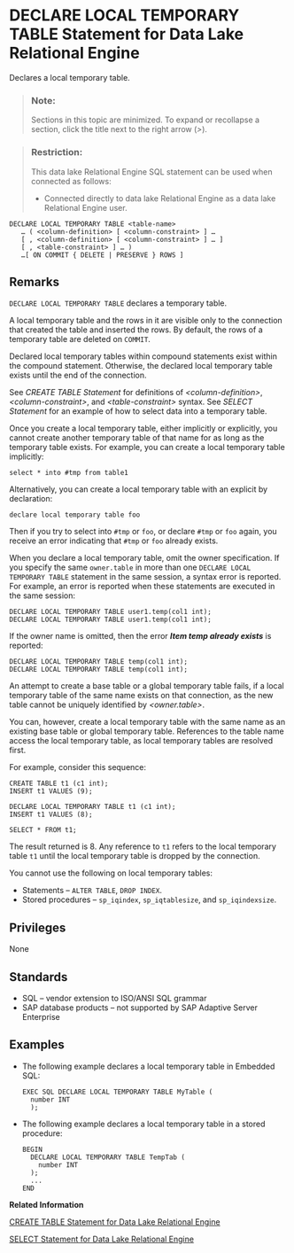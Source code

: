 <!-- loioa61b247c84f2101584efe462c353b5a0 -->

# DECLARE LOCAL TEMPORARY TABLE Statement for Data Lake Relational Engine

Declares a local temporary table.



> ### Note:  
> Sections in this topic are minimized. To expand or recollapse a section, click the title next to the right arrow \(*\>*\).



> ### Restriction:  
> This data lake Relational Engine SQL statement can be used when connected as follows:
> 
> -   Connected directly to data lake Relational Engine as a data lake Relational Engine user.



```
DECLARE LOCAL TEMPORARY TABLE <table-name>
   … ( <column-definition> [ <column-constraint> ] …
   [ , <column-definition> [ <column-constraint> ] … ]
   [ , <table-constraint> ] … )
   …[ ON COMMIT { DELETE | PRESERVE } ROWS ]
```



<a name="loioa61b247c84f2101584efe462c353b5a0__IQ_Usage"/>

## Remarks

`DECLARE LOCAL TEMPORARY TABLE` declares a temporary table.

A local temporary table and the rows in it are visible only to the connection that created the table and inserted the rows. By default, the rows of a temporary table are deleted on `COMMIT`.

Declared local temporary tables within compound statements exist within the compound statement. Otherwise, the declared local temporary table exists until the end of the connection.

See *CREATE TABLE Statement* for definitions of *<column-definition\>*, *<column-constraint\>*, and *<table-constraint\>* syntax. See *SELECT Statement* for an example of how to select data into a temporary table.

Once you create a local temporary table, either implicitly or explicitly, you cannot create another temporary table of that name for as long as the temporary table exists. For example, you can create a local temporary table implicitly:

```
select * into #tmp from table1
```

Alternatively, you can create a local temporary table with an explicit by declaration:

```
declare local temporary table foo
```

Then if you try to select into `#tmp` or `foo`, or declare `#tmp` or `foo` again, you receive an error indicating that `#tmp` or `foo` already exists.

When you declare a local temporary table, omit the owner specification. If you specify the same `owner.table` in more than one `DECLARE LOCAL TEMPORARY TABLE` statement in the same session, a syntax error is reported. For example, an error is reported when these statements are executed in the same session:

```
DECLARE LOCAL TEMPORARY TABLE user1.temp(col1 int);
DECLARE LOCAL TEMPORARY TABLE user1.temp(col1 int);
```

If the owner name is omitted, then the error ***Item temp already exists*** is reported:

```
DECLARE LOCAL TEMPORARY TABLE temp(col1 int);
DECLARE LOCAL TEMPORARY TABLE temp(col1 int);
```

An attempt to create a base table or a global temporary table fails, if a local temporary table of the same name exists on that connection, as the new table cannot be uniquely identified by *<owner.table\>*.

You can, however, create a local temporary table with the same name as an existing base table or global temporary table. References to the table name access the local temporary table, as local temporary tables are resolved first.

For example, consider this sequence:

```
CREATE TABLE t1 (c1 int);
INSERT t1 VALUES (9);

DECLARE LOCAL TEMPORARY TABLE t1 (c1 int);
INSERT t1 VALUES (8);

SELECT * FROM t1;
```

The result returned is 8. Any reference to `t1` refers to the local temporary table `t1` until the local temporary table is dropped by the connection.

You cannot use the following on local temporary tables:

-   Statements – `ALTER TABLE`, `DROP INDEX`.
-   Stored procedures – `sp_iqindex`, `sp_iqtablesize`, and `sp_iqindexsize`.



<a name="loioa61b247c84f2101584efe462c353b5a0__IQ_Permissions"/>

## Privileges

None



<a name="loioa61b247c84f2101584efe462c353b5a0__IQ_Standards"/>

## Standards

-   SQL – vendor extension to ISO/ANSI SQL grammar
-   SAP database products – not supported by SAP Adaptive Server Enterprise



<a name="loioa61b247c84f2101584efe462c353b5a0__IQ_Examples"/>

## Examples

-   The following example declares a local temporary table in Embedded SQL:

    ```
    EXEC SQL DECLARE LOCAL TEMPORARY TABLE MyTable (
      number INT
      );
    ```

-   The following example declares a local temporary table in a stored procedure:

    ```
    BEGIN
      DECLARE LOCAL TEMPORARY TABLE TempTab (
        number INT
      );
      ...
    END
    ```


**Related Information**  


[CREATE TABLE Statement for Data Lake Relational Engine](create-table-statement-for-data-lake-relational-engine-a619764.md "Creates a new table in the database or on a remote server.")

[SELECT Statement for Data Lake Relational Engine](select-statement-for-data-lake-relational-engine-a624e72.md "Retrieves information from the database.")

